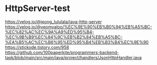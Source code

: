 # HttpServer-test

https://velog.io/@jeong_lululala/java-http-server
https://velog.io/@yeomyaloo/%EC%9E%90%EB%B0%94%EB%A5%BC-%EC%82%AC%EC%9A%A9%ED%95%B4-%EC%9B%B9%EC%84%9C%EB%B2%84%EB%A5%BC-%EA%B5%AC%EC%B6%95%ED%95%B4%EB%B3%B4%EC%9E%90
https://stickode.tistory.com/958
https://github.com/100paperkite/programmers-backend-task/blob/main/src/main/java/project/handlers/JsonHttpHandler.java
